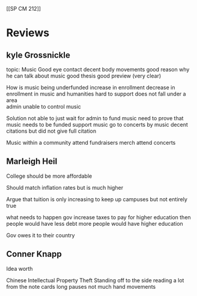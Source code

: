 [[SP CM 212]]

#  Reviews

## kyle Grossnickle

topic: Music 
Good eye contact 
decent body movements
good reason why he can talk about music 
good thesis
good preview (very clear)

How is music being underfunded
increase in enrollment 
decrease in enrollment in music and humanities
hard to support 
does not fall under a area 	
admin unable to control music 

Solution 
not able to just wait for admin to fund music 
need to prove that music needs to be funded 
support music 
	go to concerts 
	by music 
decent citations but did not give full citation 

Music within a community 
attend fundraisers 
merch
attend concerts

## Marleigh Heil 

College should be more affordable 

Should match inflation rates but is much higher

Argue that tuition is only increasing to keep up campuses but not entirely true 

what needs to happen 
gov increase taxes to pay for higher education 
then 
people would have less debt 
more people would have higher education 

Gov owes it to their country 



## Conner Knapp

Idea worth 

Chinese Intellectual Property Theft 
Standing off to the side
reading a lot from the note cards 
long pauses 
not much hand movements 
